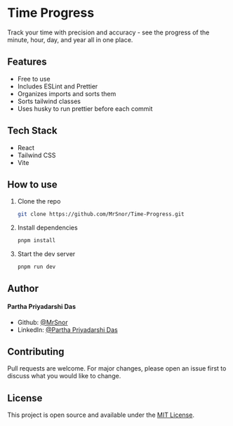 # Time Progress

Track your time with precision and accuracy - see the progress of the minute, hour, day, and year all in one place.

## Features

- Free to use
- Includes ESLint and Prettier
- Organizes imports and sorts them
- Sorts tailwind classes
- Uses husky to run prettier before each commit

## Tech Stack

- React
- Tailwind CSS
- Vite

## How to use

1. Clone the repo

   ```bash
   git clone https://github.com/MrSnor/Time-Progress.git
   ```

2. Install dependencies

   ```bash
   pnpm install
   ```

3. Start the dev server

   ```bash
   pnpm run dev
   ```

## Author

#### Partha Priyadarshi Das

- Github: [@MrSnor](https://github.com/MrSnor)
- LinkedIn: [@Partha Priyadarshi Das](https://www.linkedin.com/in/partha-das-4a921612b/)

## Contributing

Pull requests are welcome. For major changes, please open an issue first to discuss what you would like to change.

## License

This project is open source and available under the [MIT License](LICENSE).
